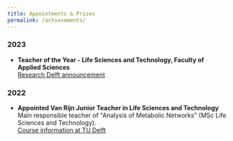 ```yaml
---
title: Appointments & Prizes
permalink: /achievements/
---
```


### 2023
- **Teacher of the Year - Life Sciences and Technology, Faculty of Applied Sciences**  
  [Research Delft announcement](https://research.tudelft.nl/en/prizes/educator-of-the-year-life-science-and-technology)

### 2022
- **Appointed Van Rijn Junior Teacher in Life Sciences and Technology**  
  Main responsible teacher of "Analysis of Metabolic Networks" (MSc Life Sciences and Technology).  
  [Course information at TU Delft](https://www.tudelft.nl/onderwijs/opleidingen/masters/lst/msc-life-science-and-technology)